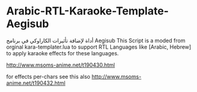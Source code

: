 # Arabic-RTL-Karaoke-Template-Aegisub
أداة لإضافة تأثيرات الكاراوكي في برنامج Aegisub 
This Script is a moded from orginal kara-templater.lua to support RTL Languages like [Arabic, Hebrew] to apply karaoke effects for these languages.

http://www.msoms-anime.net/t190430.html

for effects per-chars see this also
http://www.msoms-anime.net/t190432.html

